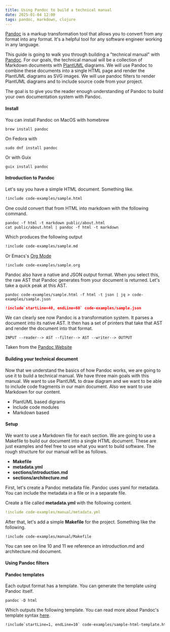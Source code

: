 ```yaml
---
title: Using Pandoc to build a technical manual
date: 2025-01-04 12:00
tags: pandoc, markdown, clojure
---
```


[Pandoc](https://pandoc.org/index.html) is a markup transformation
tool that allows you to convert from any format into any format. It's
a helpful tool for any software engineer working in any language.

This guide is going to walk you through building a "technical manual"
with [Pandoc](https://pandoc.org/index.html). For our goals, the
technical manual will be a collection of Markdown documents with
[PlantUML](https://plantuml.com/) diagrams. We will use Pandoc to
combine these documents into a single HTML page and render the
PlantUML diagrams as SVG images. We will use pandoc filters to render
PlantUML diagrams and to include source code from your project.

The goal is to give you the reader enough understanding of Pandoc to
build your own documentation system with Pandoc.

#### Install

You can install Pandoc on MacOS with homebrew

~~~{.bash}
brew install pandoc
~~~

On Fedora with

~~~{.bash}
sudo dnf install pandoc
~~~

Or with Guix

~~~{.bash}
guix install pandoc
~~~

#### Introduction to Pandoc

Let's say you have a simple HTML document. Something like.

~~~{.html .numberLines}
!include code-examples/sample.html
~~~

One could convert that from HTML into markdown with the following
command.

~~~{.bash}
pandoc -f html -t markdown public/about.html
cat public/about.html | pandoc -f html -t markdown
~~~

Which produces the following output

~~~{.markdown .numberLines}
!include code-examples/sample.md
~~~

Or Emacs's [Org Mode](https://orgmode.org/)

~~~{ .numberLines }
!include code-examples/sample.org
~~~

Pandoc also have a native and JSON output format. When you select
this, the raw AST that Pandoc generates from your document is
returned. Let's take a quick peak at this AST.

~~~{.bash}
pandoc code-examples/sample.html -f html -t json | jq > code-examples/sample.json
~~~

~~~{.json .numberLines }
!include`startLine=40, endLine=60` code-examples/sample.json
~~~

We can clearly see now Pandoc is a transformation system. It parses a
document into its native AST. It then has a set of printers that take
that AST and render the document into that format.

~~~
INPUT --reader--> AST --filter--> AST --writer--> OUTPUT
~~~


Taken from the [Pandoc Website](https://pandoc.org/filters.html)

#### Building your technical document

Now that we understand the basics of how Pandoc works, we are going to
use it to build a technical manual. We have three main goals with this
manual. We want to use PlantUML to draw diagram and we want to be able
to include code fragments in our main document. Also we want to use
Markdown for our content.

- PlantUML based digrams
- Include code modules
- Markdown based

#### Setup

We want to use a Markdown file for each section. We are going to use a
Makefile to build our document into a single HTML document. These are
just examples and feel free to use what you want to build
software. The rough structure for our manual will be as follows.

- **Makefile**
- **metadata.yml**
- **sections/introduction.md**
- **sections/architecture.md**

First, let's create a Pandoc metadata file. Pandoc uses yaml for
metadata. You can include the metadata in a file or in a separate
file.


Create a file called **metadata.yml** with the following content.

~~~{.yaml .numberLines}
!include code-examples/manual/metadata.yml
~~~

After that, let's add a simple **Makefile** for the project. Something
like the following.

~~~{.makefile .numberLines}
!include code-examples/manual/Makefile
~~~

You can see on line 10 and 11 we reference an introduction.md and
architecture.md document.



#### Using Pandoc filters



#### Pandoc templates

Each output format has a template. You can generate the template using
Pandoc itself.

~~~{.bash}
pandoc -D html
~~~

Which outputs the following template. You can read more about Pandoc's
template syntax
[here](https://pandoc.org/chunkedhtml-demo/6.1-template-syntax.html).

~~~{.html .numberLines}
!include`startLine=1, endLine=10` code-examples/sample-html-template.html
~~~
